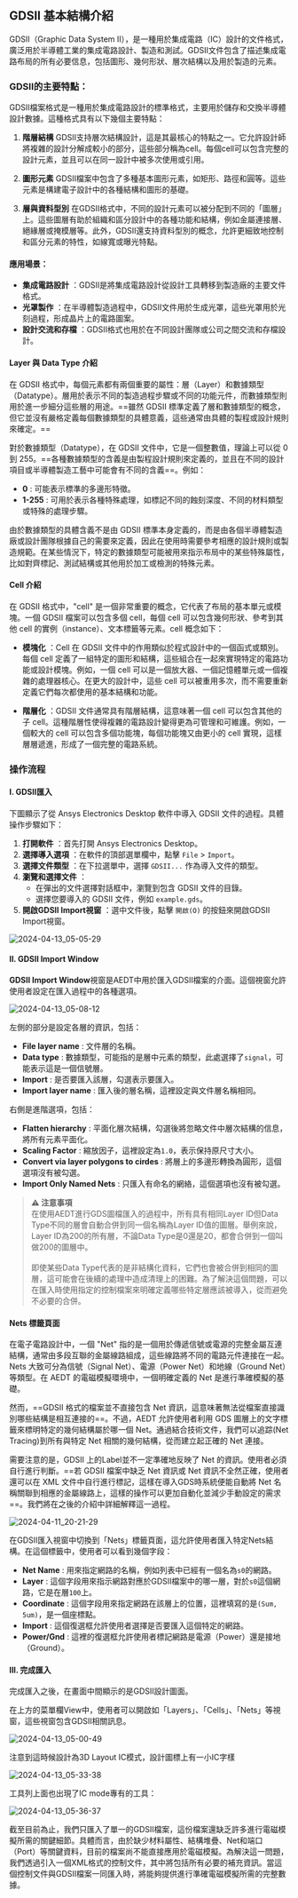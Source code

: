 GDSII 基本結構介紹
---

GDSII（Graphic Data System II），是一種用於集成電路（IC）設計的文件格式，廣泛用於半導體工業的集成電路設計、製造和測試。GDSII文件包含了描述集成電路布局的所有必要信息，包括圖形、幾何形狀、層次結構以及用於製造的元素。

### GDSII的主要特點： 
GDSII檔案格式是一種用於集成電路設計的標準格式，主要用於儲存和交換半導體設計數據。這種格式具有以下幾個主要特點：

1. **階層結構**
GDSII支持層次結構設計，這是其最核心的特點之一。它允許設計師將複雜的設計分解成較小的部分，這些部分稱為cell。每個cell可以包含完整的設計元素，並且可以在同一設計中被多次使用或引用。

2. **圖形元素**
GDSII檔案中包含了多種基本圖形元素，如矩形、路徑和圓等。這些元素是構建電子設計中的各種結構和圖形的基礎。

3. **層與資料型別**
在GDSII格式中，不同的設計元素可以被分配到不同的「圖層」上。這些圖層有助於組織和區分設計中的各種功能和結構，例如金屬連接層、絕緣層或掩模層等。此外，GDSII還支持資料型別的概念，允許更細致地控制和區分元素的特性，如線寬或曝光特點。

#### 應用場景： 
- **集成電路設計** ：GDSII是將集成電路設計從設計工具轉移到製造廠的主要文件格式。 
- **光罩製作** ：在半導體製造過程中，GDSII文件用於生成光罩，這些光罩用於光刻過程，形成晶片上的電路圖案。 
- **設計交流和存檔** ：GDSII格式也用於在不同設計團隊或公司之間交流和存檔設計。


#### Layer 與 Data Type 介紹
在 GDSII 格式中，每個元素都有兩個重要的屬性：層（Layer）和數據類型（Datatype）。層用於表示不同的製造過程步驟或不同的功能元件，而數據類型則用於進一步細分這些層的用途。==雖然 GDSII 標準定義了層和數據類型的概念，但它並沒有嚴格定義每個數據類型的具體意義，這些通常由具體的製程或設計規則來確定。==

對於數據類型（Datatype），在 GDSII 文件中，它是一個整數值，理論上可以從 0 到 255。==各種數據類型的含義是由製程設計規則來定義的，並且在不同的設計項目或半導體製造工藝中可能會有不同的含義==。例如： 
- **0** : 可能表示標準的多邊形特徵。 
- **1-255** : 可用於表示各種特殊處理，如標記不同的蝕刻深度、不同的材料類型或特殊的處理步驟。

由於數據類型的具體含義不是由 GDSII 標準本身定義的，而是由各個半導體製造廠或設計團隊根據自己的需要來定義，因此在使用時需要參考相應的設計規則或製造規範。在某些情況下，特定的數據類型可能被用來指示布局中的某些特殊屬性，比如對齊標記、測試結構或其他用於加工或檢測的特殊元素。

#### Cell 介紹
在 GDSII 格式中，"cell" 是一個非常重要的概念，它代表了布局的基本單元或模塊。一個 GDSII 檔案可以包含多個 cell，每個 cell 可以包含幾何形狀、參考到其他 cell 的實例（instance）、文本標籤等元素。cell 概念如下：
- **模塊化** ：Cell 在 GDSII 文件中的作用類似於程式設計中的一個函式或類別。每個 cell 定義了一組特定的圖形和結構，這些組合在一起來實現特定的電路功能或設計模塊。例如，一個 cell 可以是一個放大器、一個記憶體單元或一個複雜的處理器核心。在更大的設計中，這些 cell 可以被重用多次，而不需要重新定義它們每次都使用的基本結構和功能。

- **階層化** ：GDSII 文件通常具有階層結構，這意味著一個 cell 可以包含其他的子 cell。這種階層性使得複雜的電路設計變得更為可管理和可維護。例如，一個較大的 cell 可以包含多個功能塊，每個功能塊又由更小的 cell 實現，這樣層層遞進，形成了一個完整的電路系統。

### 操作流程

#### I. GDSII匯入
下圖顯示了從 Ansys Electronics Desktop 軟件中導入 GDSII 文件的過程。具體操作步驟如下： 
1. **打開軟件** ：首先打開 Ansys Electronics Desktop。 
2. **選擇導入選項** ：在軟件的頂部選單欄中，點擊 `File` > `Import`。 
3. **選擇文件類型** ：在下拉選單中，選擇 `GDSII...` 作為導入文件的類型。 
4. **瀏覽和選擇文件** ：
    - 在彈出的文件選擇對話框中，瀏覽到包含 GDSII 文件的目錄。 
    - 選擇您要導入的 GDSII 文件，例如 `example.gds`。 
5. **開啟GDSII Import視窗** ：選中文件後，點擊 `開啟(O)` 的按鈕來開啟GDSII Import視窗。

![2024-04-13_05-05-29](/assets/2024-04-13_05-05-29.png)

#### II. GDSII Import Window
**GDSII Import Window**視窗是AEDT中用於匯入GDSII檔案的介面。這個視窗允許使用者設定在匯入過程中的各種選項。

![2024-04-13_05-08-12](/assets/2024-04-13_05-08-12.png)

左側的部分是設定各層的資訊，包括： 
- **File layer name** : 文件層的名稱。 
- **Data type** : 數據類型，可能指的是層中元素的類型，此處選擇了`signal`，可能表示這是一個信號層。 
- **Import** : 是否要匯入該層，勾選表示要匯入。 
- **Import layer name** : 匯入後的層名稱，這裡設定與文件層名稱相同。

右側是進階選項，包括： 
- **Flatten hierarchy** : 平面化層次結構，勾選後將忽略文件中層次結構的信息，將所有元素平面化。 
- **Scaling Factor** : 縮放因子，這裡設定為`1.0`，表示保持原尺寸大小。 
- **Convert via layer polygons to cirdes** : 將層上的多邊形轉換為圓形，這個選項沒有被勾選。 
- **Import Only Named Nets** : 只匯入有命名的網絡，這個選項也沒有被勾選。

> **:warning: 注意事項**<br>在使用AEDT進行GDS圖檔匯入的過程中，所有具有相同Layer ID但Data Type不同的層會自動合併到同一個名稱為Layer ID值的圖層。舉例來說，Layer ID為200的所有層，不論Data Type是0還是20，都會合併到一個叫做200的圖層中。<br><br>即使某些Data Type代表的是非結構化資料，它們也會被合併到相同的圖層，這可能會在後續的處理中造成清理上的困難。為了解決這個問題，可以在匯入時使用指定的控制檔案來明確定義哪些特定層應該被導入，從而避免不必要的合併。




#### Nets 標籤頁面
在電子電路設計中，一個 "Net" 指的是一個用於傳遞信號或電源的完整金屬互連結構，通常由多段互聯的金屬線路組成，這些線路將不同的電路元件連接在一起。Nets 大致可分為信號（Signal Net）、電源（Power Net）和地線（Ground Net）等類型。在 AEDT 的電磁模擬環境中，一個明確定義的 Net 是進行準確模擬的基礎。

然而，==GDSII 格式的檔案並不直接包含 Net 資訊，這意味著無法從檔案直接識別哪些結構是相互連接的==。不過，AEDT 允許使用者利用 GDS 圖層上的文字標籤來標明特定的幾何結構屬於哪一個 Net。通過結合技術文件，我們可以追踪(Net Tracing)到所有與特定 Net 相關的幾何結構，從而建立起正確的 Net 連接。

需要注意的是，GDSII 上的Label並不一定準確地反映了 Net 的資訊。使用者必須自行進行判斷。==若 GDSII 檔案中缺乏 Net 資訊或 Net 資訊不全然正確，使用者還可以在 XML 文件中自行進行標記，這樣在導入GDS時系統便能自動將 Net 名稱關聯到相應的金屬線路上，這樣的操作可以更加自動化並減少手動設定的需求==。我們將在之後的介紹中詳細解釋這一過程。

![2024-04-11_20-21-29](/assets/2024-04-11_20-21-29.png)

在GDSII匯入視窗中切換到「Nets」標籤頁面，這允許使用者匯入特定Nets結構。在這個標籤中，使用者可以看到幾個字段： 
- **Net Name** : 用來指定網路的名稱，例如列表中已經有一個名為`s0`的網路。 
- **Layer** : 這個字段用來指示網路對應於GDSII檔案中的哪一層，對於`s0`這個網路，它是在層`100`上。 
- **Coordinate** : 這個字段用來指定網路在該層上的位置，這裡填寫的是`(Sum, 5um)`，是一個座標點。 
- **Import** : 這個復選框允許使用者選擇是否要匯入這個特定的網路。 
- **Power/Gnd** : 這裡的復選框允許使用者標記網路是電源（Power）還是接地（Ground）。



#### III. 完成匯入
完成匯入之後，在畫面中間顯示的是GDSII設計圖面。

在上方的菜單欄View中，使用者可以開啟如「Layers」、「Cells」、「Nets」等視窗，這些視窗包含GDSII相關訊息。

![2024-04-13_05-00-49](/assets/2024-04-13_05-00-49.png)

注意到這時候設計為3D Layout IC模式，設計圖標上有一小IC字樣

![2024-04-13_05-33-38](/assets/2024-04-13_05-33-38.png)

工具列上面也出現了IC mode專有的工具：

![2024-04-13_05-36-37](/assets/2024-04-13_05-36-37.png)




截至目前為止，我們只匯入了單一的GDSII檔案，這份檔案還缺乏許多進行電磁模擬所需的關鍵細節。具體而言，由於缺少材料屬性、結構堆疊、Net和端口（Port）等關鍵資料，目前的檔案尚不能直接應用於電磁模擬。為解決這一問題，我們透過引入一個XML格式的控制文件，其中將包括所有必要的補充資訊。當這個控制文件與GDSII檔案一同匯入時，將能夠提供進行準確電磁模擬所需的完整數據。








